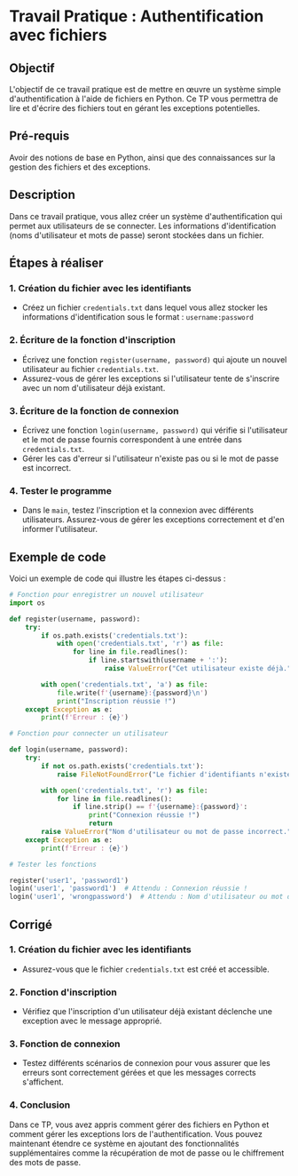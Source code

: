 # Travail Pratique : Authentification avec fichiers

## Objectif
L'objectif de ce travail pratique est de mettre en œuvre un système simple d'authentification à l'aide de fichiers en Python. Ce TP vous permettra de lire et d'écrire des fichiers tout en gérant les exceptions potentielles.

## Pré-requis
Avoir des notions de base en Python, ainsi que des connaissances sur la gestion des fichiers et des exceptions.

## Description
Dans ce travail pratique, vous allez créer un système d'authentification qui permet aux utilisateurs de se connecter. Les informations d'identification (noms d'utilisateur et mots de passe) seront stockées dans un fichier.

## Étapes à réaliser

### 1. Création du fichier avec les identifiants
- Créez un fichier `credentials.txt` dans lequel vous allez stocker les informations d'identification sous le format : `username:password`

### 2. Écriture de la fonction d'inscription
- Écrivez une fonction `register(username, password)` qui ajoute un nouvel utilisateur au fichier `credentials.txt`.
- Assurez-vous de gérer les exceptions si l'utilisateur tente de s'inscrire avec un nom d'utilisateur déjà existant.

### 3. Écriture de la fonction de connexion
- Écrivez une fonction `login(username, password)` qui vérifie si l'utilisateur et le mot de passe fournis correspondent à une entrée dans `credentials.txt`.
- Gérer les cas d'erreur si l'utilisateur n'existe pas ou si le mot de passe est incorrect.

### 4. Tester le programme
- Dans le `main`, testez l'inscription et la connexion avec différents utilisateurs. Assurez-vous de gérer les exceptions correctement et d'en informer l'utilisateur.

## Exemple de code
Voici un exemple de code qui illustre les étapes ci-dessus :

```python
# Fonction pour enregistrer un nouvel utilisateur
import os

def register(username, password):
    try:
        if os.path.exists('credentials.txt'):
            with open('credentials.txt', 'r') as file:
                for line in file.readlines():
                    if line.startswith(username + ':'):
                        raise ValueError("Cet utilisateur existe déjà.")

        with open('credentials.txt', 'a') as file:
            file.write(f'{username}:{password}\n')
            print("Inscription réussie !")
    except Exception as e:
        print(f'Erreur : {e}')

# Fonction pour connecter un utilisateur

def login(username, password):
    try:
        if not os.path.exists('credentials.txt'):
            raise FileNotFoundError("Le fichier d'identifiants n'existe pas.")

        with open('credentials.txt', 'r') as file:
            for line in file.readlines():
                if line.strip() == f'{username}:{password}':
                    print("Connexion réussie !")
                    return
        raise ValueError("Nom d'utilisateur ou mot de passe incorrect.")
    except Exception as e:
        print(f'Erreur : {e}')

# Tester les fonctions

register('user1', 'password1')
login('user1', 'password1')  # Attendu : Connexion réussie !
login('user1', 'wrongpassword')  # Attendu : Nom d'utilisateur ou mot de passe incorrect.
```

## Corrigé
### 1. Création du fichier avec les identifiants
- Assurez-vous que le fichier `credentials.txt` est créé et accessible.

### 2. Fonction d'inscription
- Vérifiez que l'inscription d'un utilisateur déjà existant déclenche une exception avec le message approprié.

### 3. Fonction de connexion
- Testez différents scénarios de connexion pour vous assurer que les erreurs sont correctement gérées et que les messages corrects s'affichent.

### 4. Conclusion
Dans ce TP, vous avez appris comment gérer des fichiers en Python et comment gérer les exceptions lors de l'authentification. Vous pouvez maintenant étendre ce système en ajoutant des fonctionnalités supplémentaires comme la récupération de mot de passe ou le chiffrement des mots de passe.
